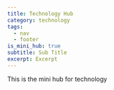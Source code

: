 ```yaml
---
title: Technology Hub
category: technology
tags:
  - nav
  - footer
is_mini_hub: true
subtitle: Sub Title
excerpt: Excerpt
---
```

This is the mini hub for technology